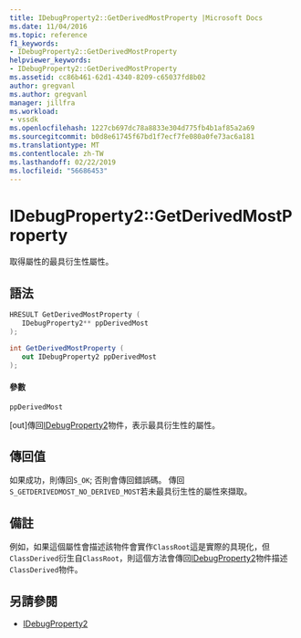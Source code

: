 ```yaml
---
title: IDebugProperty2::GetDerivedMostProperty |Microsoft Docs
ms.date: 11/04/2016
ms.topic: reference
f1_keywords:
- IDebugProperty2::GetDerivedMostProperty
helpviewer_keywords:
- IDebugProperty2::GetDerivedMostProperty
ms.assetid: cc86b461-62d1-4340-8209-c65037fd8b02
author: gregvanl
ms.author: gregvanl
manager: jillfra
ms.workload:
- vssdk
ms.openlocfilehash: 1227cb697dc78a8833e304d775fb4b1af85a2a69
ms.sourcegitcommit: b0d8e61745f67bd1f7ecf7fe080a0fe73ac6a181
ms.translationtype: MT
ms.contentlocale: zh-TW
ms.lasthandoff: 02/22/2019
ms.locfileid: "56686453"
---
```

# <a name="idebugproperty2getderivedmostproperty"></a>IDebugProperty2::GetDerivedMostProperty
取得屬性的最具衍生性屬性。

## <a name="syntax"></a>語法

```cpp
HRESULT GetDerivedMostProperty ( 
   IDebugProperty2** ppDerivedMost
);
```

```csharp
int GetDerivedMostProperty ( 
   out IDebugProperty2 ppDerivedMost
);
```

#### <a name="parameters"></a>參數
 `ppDerivedMost`

 [out]傳回[IDebugProperty2](../../../extensibility/debugger/reference/idebugproperty2.md)物件，表示最具衍生性的屬性。

## <a name="return-value"></a>傳回值
 如果成功，則傳回`S_OK`; 否則會傳回錯誤碼。 傳回`S_GETDERIVEDMOST_NO_DERIVED_MOST`若未最具衍生性的屬性來擷取。

## <a name="remarks"></a>備註
 例如，如果這個屬性會描述該物件會實作`ClassRoot`這是實際的具現化，但`ClassDerived`衍生自`ClassRoot`，則這個方法會傳回[IDebugProperty2](../../../extensibility/debugger/reference/idebugproperty2.md)物件描述`ClassDerived`物件。

## <a name="see-also"></a>另請參閱
- [IDebugProperty2](../../../extensibility/debugger/reference/idebugproperty2.md)